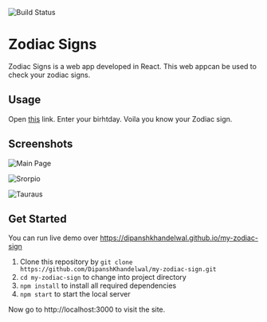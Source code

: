 
![Build Status](https://travis-ci.com/manishrw/my-zodiac-sign.svg?branch=master)

# Zodiac Signs
Zodiac Signs is a web app developed in React. This web appcan be used to check your zodiac signs.

## Usage
Open [this](https://dipanshkhandelwal.github.io/my-zodiac-sign/) link.
Enter your birhtday.
Voila you know your Zodiac sign.

## Screenshots
![Main Page](https://raw.githubusercontent.com/soulspark666/my-zodiac-sign/master/Screenshots/Page.png)

![Srorpio](https://raw.githubusercontent.com/soulspark666/my-zodiac-sign/master/Screenshots/Scorpio.png)

![Tauraus](https://raw.githubusercontent.com/soulspark666/my-zodiac-sign/master/Screenshots/Tauraus.png)

## Get Started
You can run live demo over https://dipanshkhandelwal.github.io/my-zodiac-sign

1. Clone this repository by `git clone https://github.com/DipanshKhandelwal/my-zodiac-sign.git`
2. `cd my-zodiac-sign` to change into project directory
3. `npm install` to install all required dependencies
4. `npm start` to start the local server

Now go to http://localhost:3000 to visit the site.
